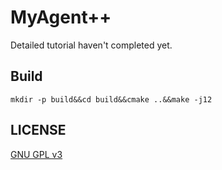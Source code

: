 # MyAgent++
Detailed tutorial haven't completed yet.
## Build
```
mkdir -p build&&cd build&&cmake ..&&make -j12
```
## LICENSE
[GNU GPL v3](LICENSE)

